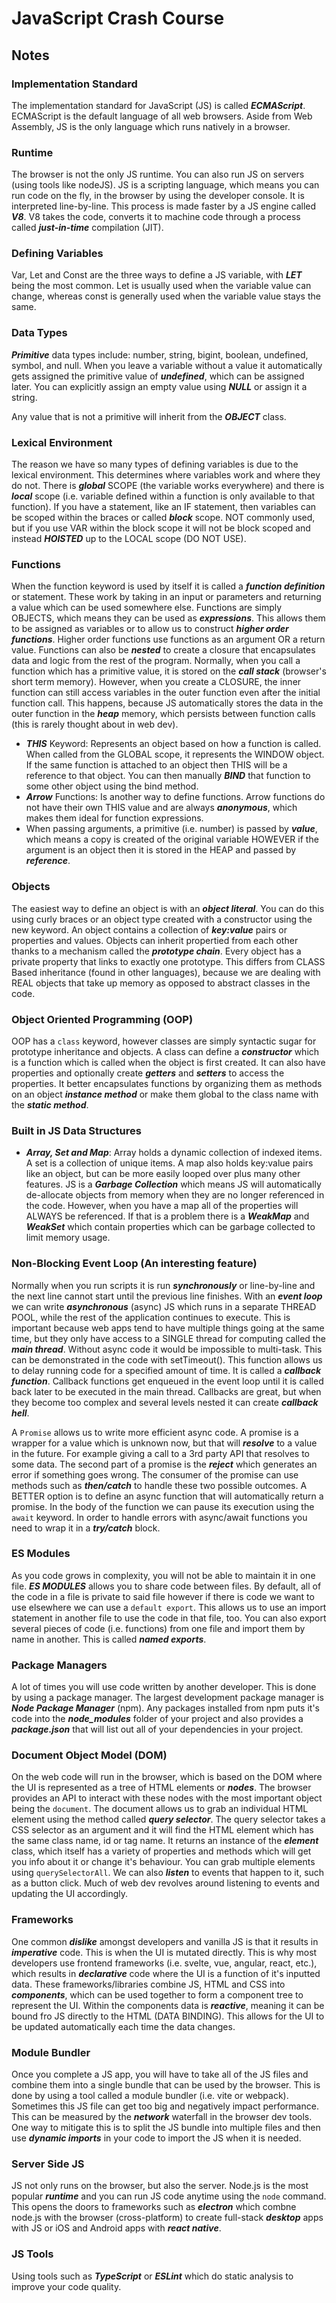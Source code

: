 # JavaScript Crash Course

## Notes

### Implementation Standard

The implementation standard for JavaScript (JS) is called **_ECMAScript_**. ECMAScript is the default language of all web browsers. Aside from Web Assembly, JS is the only language which runs natively in a browser.

### Runtime

The browser is not the only JS runtime. You can also run JS on servers (using tools like nodeJS). JS is a scripting language, which means you can run code on the fly, in the browser by using the developer console. It is interpreted line-by-line. This process is made faster by a JS engine called _**V8**_. V8 takes the code, converts it to machine code through a process called _**just-in-time**_ compilation (JIT).

### Defining Variables

Var, Let and Const are the three ways to define a JS variable, with _**LET**_ being the most common. Let is usually used when the variable value can change, whereas const is generally used when the variable value stays the same.

### Data Types

**_Primitive_** data types include: number, string, bigint, boolean, undefined, symbol, and null. When you leave a variable without a value it automatically gets assigned the primitive value of **_undefined_**, which can be assigned later. You can explicitly assign an empty value using **_NULL_** or assign it a string.

Any value that is not a primitive will inherit from the _**OBJECT**_ class.

### Lexical Environment

The reason we have so many types of defining variables is due to the lexical environment. This determines where variables work and where they do not. There is _**global**_ SCOPE (the variable works everywhere) and there is _**local**_ scope (i.e. variable defined within a function is only available to that function). If you have a statement, like an IF statement, then variables can be scoped within the braces or called _**block**_ scope. NOT commonly used, but if you use VAR within the block scope it will not be block scoped and instead _**HOISTED**_ up to the LOCAL scope (DO NOT USE).

### Functions

When the function keyword is used by itself it is called a _**function definition**_ or statement. These work by taking in an input or parameters and returning a value which can be used somewhere else. Functions are simply OBJECTS, which means they can be used as _**expressions**_. This allows them to be assigned as variables or to allow us to construct _**higher order functions**_. Higher order functions use functions as an argument OR a return value. Functions can also be _**nested**_ to create a closure that encapsulates data and logic from the rest of the program. Normally, when you call a function which has a primitive value, it is stored on the _**call stack**_ (browser's short term memory). However, when you create a CLOSURE, the inner function can still access variables in the outer function even after the initial function call. This happens, because JS automatically stores the data in the outer function in the _**heap**_ memory, which persists between function calls (this is rarely thought about in web dev).

- _**THIS**_ Keyword: Represents an object based on how a function is called. When called from the GLOBAL scope, it represents the WINDOW object. If the same function is attached to an object then THIS will be a reference to that object. You can then manually _**BIND**_ that function to some other object using the bind method.
- _**Arrow**_ Functions: Is another way to define functions. Arrow functions do not have their own THIS value and are always _**anonymous**_, which makes them ideal for function expressions.
- When passing arguments, a primitive (i.e. number) is passed by _**value**_, which means a copy is created of the original variable HOWEVER if the argument is an object then it is stored in the HEAP and passed by _**reference**_.

### Objects

The easiest way to define an object is with an _**object literal**_. You can do this using curly braces or an object type created with a constructor using the new keyword. An object contains a collection of _**key:value**_ pairs or properties and values. Objects can inherit propertied from each other thanks to a mechanism called the _**prototype chain**_. Every object has a private property that links to exactly one prototype. This differs from CLASS Based inheritance (found in other languages), because we are dealing with REAL objects that take up memory as opposed to abstract classes in the code.

### Object Oriented Programming (OOP)

OOP has a `class` keyword, however classes are simply syntactic sugar for prototype inheritance and objects. A class can define a _**constructor**_ which is a function which is called when the object is first created. It can also have properties and optionally create _**getters**_ and _**setters**_ to access the properties. It better encapsulates functions by organizing them as methods on an object _**instance method**_ or make them global to the class name with the _**static method**_.

### Built in JS Data Structures

- _**Array, Set and Map**_: Array holds a dynamic collection of indexed items. A set is a collection of unique items. A map also holds key:value pairs like an object, but can be more easily looped over plus many other features. JS is a _**Garbage Collection**_ which means JS will automatically de-allocate objects from memory when they are no longer referenced in the code. However, when you have a map all of the properties will ALWAYS be referenced. If that is a problem there is a _**WeakMap**_ and _**WeakSet**_ which contain properties which can be garbage collected to limit memory usage.

### Non-Blocking Event Loop (An interesting feature)

Normally when you run scripts it is run _**synchronously**_ or line-by-line and the next line cannot start until the previous line finishes. With an _**event loop**_ we can write _**asynchronous**_ (async) JS which runs in a separate THREAD POOL, while the rest of the application continues to execute. This is important because web apps tend to have multiple things going at the same time, but they only have access to a SINGLE thread for computing called the _**main thread**_. Without async code it would be impossible to multi-task. This can be demonstrated in the code with setTimeout(). This function allows us to delay running code for a specified amount of time. It is called a **_callback function_**. Callback functions get enqueued in the event loop until it is called back later to be executed in the main thread. Callbacks are great, but when they become too complex and several levels nested it can create **_callback hell_**.

A `Promise` allows us to write more efficient async code. A promise is a wrapper for a value which is unknown now, but that will _**resolve**_ to a value in the future. For example giving a call to a 3rd party API that resolves to some data. The second part of a promise is the _**reject**_ which generates an error if something goes wrong. The consumer of the promise can use methods such as _**then/catch**_ to handle these two possible outcomes. A BETTER option is to define an async function that will automatically return a promise. In the body of the function we can pause its execution using the `await` keyword. In order to handle errors with async/await functions you need to wrap it in a _**try/catch**_ block.

### ES Modules

As you code grows in complexity, you will not be able to maintain it in one file. **_ES MODULES_** allows you to share code between files. By default, all of the code in a file is private to said file however if there is code we want to use elsewhere we can use a `default export`. This allows us to use an import statement in another file to use the code in that file, too. You can also export several pieces of code (i.e. functions) from one file and import them by name in another. This is called _**named exports**_.

### Package Managers

A lot of times you will use code written by another developer. This is done by using a package manager. The largest development package manager is _**Node Package Manager**_ (npm). Any packages installed from npm puts it's code into the _**node_modules**_ folder of your project and also provides a _**package.json**_ that will list out all of your dependencies in your project.

### Document Object Model (DOM)

On the web code will run in the browser, which is based on the DOM where the UI is represented as a tree of HTML elements or _**nodes**_. The browser provides an API to interact with these nodes with the most important object being the `document`. The document allows us to grab an individual HTML element using the method called _**query selector**_. The query selector takes a CSS selector as an argument and it will find the HTML element which has the same class name, id or tag name. It returns an instance of the _**element**_ class, which itself has a variety of properties and methods which will get you info about it or change it's behaviour. You can grab multiple elements using `querySelectorAll`. We can also _**listen**_ to events that happen to it, such as a button click. Much of web dev revolves around listening to events and updating the UI accordingly.

### Frameworks

One common _**dislike**_ amongst developers and vanilla JS is that it results in _**imperative**_ code. This is when the UI is mutated directly. This is why most developers use frontend frameworks (i.e. svelte, vue, angular, react, etc.), which results in _**declarative**_ code where the UI is a function of it's inputted data. These frameworks/libraries combine JS, HTML and CSS into _**components**_, which can be used together to form a component tree to represent the UI. Within the components data is _**reactive**_, meaning it can be bound fro JS directly to the HTML (DATA BINDING). This allows for the UI to be updated automatically each time the data changes.

### Module Bundler

Once you complete a JS app, you will have to take all of the JS files and combine them into a single bundle that can be used by the browser. This is done by using a tool called a module bundler (i.e. vite or webpack). Sometimes this JS file can get too big and negatively impact performance. This can be measured by the _**network**_ waterfall in the browser dev tools. One way to mitigate this is to split the JS bundle into multiple files and then use _**dynamic imports**_ in your code to import the JS when it is needed.

### Server Side JS

JS not only runs on the browser, but also the server. Node.js is the most popular _**runtime**_ and you can run JS code anytime using the `node` command. This opens the doors to frameworks such as _**electron**_ which combne node.js with the browser (cross-platform) to create full-stack _**desktop**_ apps with JS or iOS and Android apps with _**react native**_.

### JS Tools

Using tools such as _**TypeScript**_ or _**ESLint**_ which do static analysis to improve your code quality.
